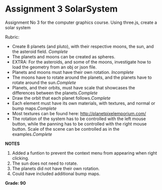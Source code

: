 # Assignment 3 SolarSystem

Assignment No 3 for the computer graphics course. Using three.js, create a solar system

Rubric:

- Create 8 planets (and pluto), with their respective moons, the sun, and the asteroid field. *Complete*
- The planets and moons can be created as spheres.
- EXTRA: For the asteroids, and some of the moons, investigate how to load the geometry from an obj or json file.
- Planets and moons must have their own rotation. *Incomplete*
- The moons have to rotate around the planets, and the planets have to rotate around the sun.*Complete*
- Planets, and their orbits, must have scale that showcases the differences between the planets.*Complete*
- Draw the orbit that each planet follows.*Complete*
- Each element must have its own materials, with textures, and normal or bump maps.*Complete*
- Most textures can be found here: http://planetpixelemporium.com/
- The rotation of the system has to be controlled with the left mouse button, while the panning has to be controlled with the right mouse button. Scale of the scene can be controlled as in the examples.*Complete*

**NOTES**

1. Added a funtion to prevent the context menu from appearing when right clicking.
2. The sun does not need to rotate.
3. The planets did not have their own rotation.
4. Could have included additional bump maps.

**Grade: 90**
